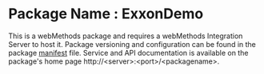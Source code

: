# Package Name : ExxonDemo
This is a webMethods package and requires a webMethods Integration Server to host it. Package versioning and configuration can be found in the package [manifest](./ExxonDemo/manifest.v3) file. Service and API documentation is available on the package's home page http://&lt;server&gt;:&lt;port&gt;/&lt;packagename>.